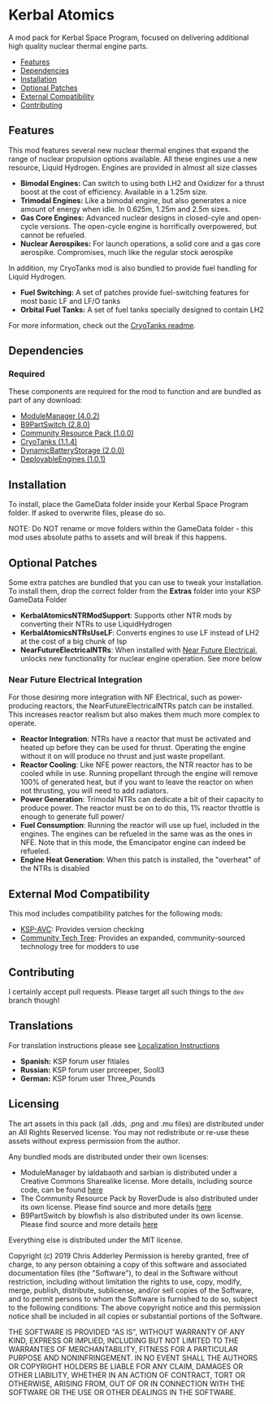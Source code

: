 # Kerbal Atomics

A mod pack for Kerbal Space Program, focused on delivering additional high quality nuclear thermal engine parts.

* [Features](#features)
* [Dependencies](#dependencies)
* [Installation](#installation)
* [Optional Patches](#optional-patches)
* [External Compatibility](#features)
* [Contributing](#contributing)

## Features

This mod features several new nuclear thermal engines that expand the range of nuclear propulsion options available. All these engines use a new resource, Liquid Hydrogen. Engines are provided in almost all size classes  

* **Bimodal Engines:** Can switch to using both LH2 and Oxidizer for a thrust boost at the cost of efficiency. Available in a 1.25m size.
* **Trimodal Engines:** Like a bimodal engine, but also generates a nice amount of energy when idle. In 0.625m, 1.25m and 2.5m sizes.
* **Gas Core Engines:** Advanced nuclear designs in closed-cyle and open-cycle versions. The open-cycle engine is horrifically overpowered, but cannot be refueled.
* **Nuclear Aerospikes:** For launch operations, a solid core and a gas core aerospike. Compromises, much like the regular stock aerospike

In addition, my CryoTanks mod is also bundled to provide fuel handling for Liquid Hydrogen.

* **Fuel Switching:** A set of patches provide fuel-switching features for most basic LF and LF/O tanks
* **Orbital Fuel Tanks:** A set of fuel tanks specially designed to contain LH2

For more information, check out the [CryoTanks readme](https://github.com/ChrisAdderley/CryoTanks/blob/master/README.md).

## Dependencies

### Required
These components are required for the mod to function and are bundled as part of any download:
* [ModuleManager (4.0.2)](https://github.com/sarbian/ModuleManager)
* [B9PartSwitch (2.8.0)](https://github.com/blowfishpro/B9PartSwitch)
* [Community Resource Pack (1.0.0)](https://github.com/BobPalmer/CommunityResourcePack)
* [CryoTanks (1.1.4)](https://github.com/ChrisAdderley/CryoTanks)
* [DynamicBatteryStorage (2.0.0)](https://github.com/ChrisAdderley/DynamicBatteryStorage)
* [DeployableEngines (1.0.1)](https://github.com/ChrisAdderley/DeployableEngines)

## Installation

To install, place the GameData folder inside your Kerbal Space Program folder. If asked to overwrite files, please do so.

NOTE: Do NOT rename or move folders within the GameData folder - this mod uses absolute paths to assets and will break if this happens.

## Optional Patches

Some extra patches are bundled that you can use to tweak your installation. To install them, drop the correct folder from the **Extras** folder into your KSP GameData Folder

* **KerbalAtomicsNTRModSupport**: Supports other NTR mods by converting their NTRs to use LiquidHydrogen
* **KerbalAtomicsNTRsUseLF**: Converts engines to use LF instead of LH2 at the cost of a big chunk of Isp
* **NearFutureElectricalNTRs**: When installed with [Near Future Electrical](https://github.com/ChrisAdderley/DeployableEngines), unlocks new functionality for nuclear engine operation. See more below

### Near Future Electrical Integration

For those desiring more integration with NF Electrical, such as power-producing reactors, the NearFutureElectricalNTRs patch can be installed. This increases reactor realism but also makes them much more complex to operate.

* **Reactor Integration**: NTRs have a reactor that must be activated and heated up before they can be used for thrust. Operating the engine without it on will produce no thrust and just waste propellant.
* **Reactor Cooling**: Like NFE power reactors, the NTR reactor has to be cooled while in use. Running propellant through the engine will remove 100% of generated heat, but if you want to leave the reactor on when not thrusting, you will need to add radiators.
* **Power Generation**: Trimodal NTRs can dedicate a bit of their capacity to produce power. The reactor must be on to do this, 1% reactor throttle is enough to generate full power/
* **Fuel Consumption**: Running the reactor will use up fuel, included in the engines. The engines can be refueled in the same was as the ones in NFE. Note that in this mode, the Emancipator engine can indeed be refueled.
* **Engine Heat Generation**: When this patch is installed, the "overheat" of the NTRs is disabled

## External Mod Compatibility

This mod includes compatibility patches for the following mods:
* [KSP-AVC](https://github.com/CYBUTEK/KSPAddonVersionChecker): Provides version checking
* [Community Tech Tree](https://github.com/ChrisAdderley/CommunityTechTree): Provides an expanded, community-sourced technology tree for modders to use

## Contributing

I certainly accept pull requests. Please target all such things to the `dev` branch though!

## Translations

For translation instructions please see [Localization Instructions](https://github.com/ChrisAdderley/KerbalAtomics/blob/master/GameData/KerbalAtomics/Localization/Localization.md)

* **Spanish:** KSP forum user fitiales
* **Russian:** KSP forum user prcreeper, Sooll3
* **German:** KSP forum user Three_Pounds

## Licensing


The art assets in this pack (all .dds, .png and .mu files) are distributed under an All Rights Reserved license. You may not redistribute or re-use these assets without express permission from the author.

Any bundled mods are distributed under their own licenses:
* ModuleManager by ialdabaoth and sarbian is distributed under a Creative Commons Sharealike license. More details, including source code, can be found [here](http://forum.kerbalspaceprogram.com/threads/31342-0-20-ModuleManager-1-3-for-all-your-stock-modding-needs?p=528607&viewfull=1#post528607)
* The Community Resource Pack by RoverDude is also distributed under its own license. Please find source and more details [here](https://github.com/BobPalmer/CommunityResourcePack)
* B9PartSwitch by blowfish is also distributed under its own license. Please find source and more details [here](https://github.com/blowfishpro/B9PartSwitch)

Everything else is distributed under the MIT license.

Copyright (c) 2019 Chris Adderley
Permission is hereby granted, free of charge, to any person obtaining a copy of this software and associated documentation files (the "Software"), to deal in the Software without restriction, including without limitation the rights to use, copy, modify, merge, publish, distribute, sublicense, and/or sell copies of the Software, and to permit persons to whom the Software is furnished to do so, subject to the following conditions: The above copyright notice and this permission notice shall be included in all copies or substantial portions of the Software.

THE SOFTWARE IS PROVIDED "AS IS", WITHOUT WARRANTY OF ANY KIND, EXPRESS OR IMPLIED, INCLUDING BUT NOT LIMITED TO THE WARRANTIES OF MERCHANTABILITY, FITNESS FOR A PARTICULAR PURPOSE AND NONINFRINGEMENT. IN NO EVENT SHALL THE AUTHORS OR COPYRIGHT HOLDERS BE LIABLE FOR ANY CLAIM, DAMAGES OR OTHER LIABILITY, WHETHER IN AN ACTION OF CONTRACT, TORT OR OTHERWISE, ARISING FROM, OUT OF OR IN CONNECTION WITH THE SOFTWARE OR THE USE OR OTHER DEALINGS IN THE SOFTWARE.
